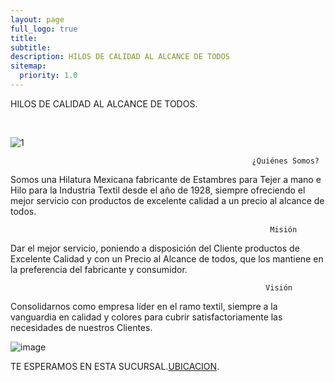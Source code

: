 ```yaml
---
layout: page
full_logo: true
title: 
subtitle: 
description: HILOS DE CALIDAD AL ALCANCE DE TODOS
sitemap:
  priority: 1.0
---
```

<p class="describe-text">HILOS DE CALIDAD AL ALCANCE DE TODOS.</p>
<br>

![1](https://user-images.githubusercontent.com/124215145/236379591-6a881e20-b25c-4ff8-b2ca-48f59c061e79.png)

 
 
                                                          ¿Quiénes Somos?
                                                              
Somos una Hilatura Mexicana fabricante de Estambres para Tejer a mano e Hilo para la Industria Textil desde el año de 1928, siempre ofreciendo el mejor servicio con                                                productos de excelente calidad a un precio al alcance de todos.


                                                              Misión
                                                                     
Dar el mejor servicio, poniendo a disposición del Cliente productos de Excelente Calidad y con un Precio al Alcance de todos, que los mantiene en la preferencia del                                                                fabricante y consumidor.


                                                             Visión
                                                                      
Consolidarnos como empresa líder en el ramo textil, siempre a la vanguardia en calidad y colores para cubrir satisfactoriamente las necesidades de nuestros Clientes.


![image](https://user-images.githubusercontent.com/124215145/232643165-06da865b-3324-48d2-b7b0-209c67c9c88a.png)



TE ESPERAMOS EN ESTA SUCURSAL.[UBICACION](https://www.google.com/maps/place/Colomer,+San+Jos%C3%A9+Caltengo,+43628+Tulancingo+de+Bravo,+Hgo./@20.1070564,-98.3666385,17z/data=!3m1!4b1!4m6!3m5!1s0x85d0564798bee015:0x531b7cbc2e01c5a5!8m2!3d20.1070564!4d-98.3666385!16s%2Fg%2F1tzgpkc8).

<br>
<br>
<br>
<br>
<br>
<br>
<br>
